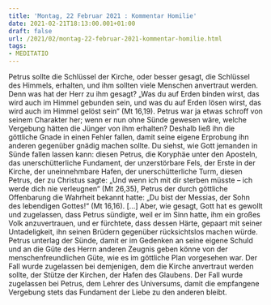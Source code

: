 ```yaml
---
title: 'Montag, 22 Februar 2021 : Kommentar Homilie'
date: 2021-02-21T18:13:00.001+01:00
draft: false
url: /2021/02/montag-22-februar-2021-kommentar-homilie.html
tags: 
- MEDITATIO
---
```


Petrus sollte die Schlüssel der Kirche, oder besser gesagt, die Schlüssel des Himmels, erhalten, und ihm sollten viele Menschen anvertraut werden. Denn was hat der Herr zu ihm gesagt? „Was du auf Erden binden wirst, das wird auch im Himmel gebunden sein, und was du auf Erden lösen wirst, das wird auch im Himmel gelöst sein“ (Mt 16,19). Petrus war ja etwas schroff von seinem Charakter her; wenn er nun ohne Sünde gewesen wäre, welche Vergebung hätten die Jünger von ihm erhalten? Deshalb ließ ihn die göttliche Gnade in einen Fehler fallen, damit seine eigene Erprobung ihn anderen gegenüber gnädig machen sollte. Du siehst, wie Gott jemanden in Sünde fallen lassen kann: diesen Petrus, die Koryphäe unter den Aposteln, das unerschütterliche Fundament, der unzerstörbare Fels, der Erste in der Kirche, der uneinnehmbare Hafen, der unerschütterliche Turm, diesen Petrus, der zu Christus sagte: „Und wenn ich mit dir sterben müsste – ich werde dich nie verleugnen“ (Mt 26,35), Petrus der durch göttliche Offenbarung die Wahrheit bekannt hatte: „Du bist der Messias, der Sohn des lebendigen Gottes!“ (Mt 16,16). \[…\] Aber, wie gesagt, Gott hat es gewollt und zugelassen, dass Petrus sündigte, weil er im Sinn hatte, ihm ein großes Volk anzuvertrauen, und er fürchtete, dass dessen Härte, gepaart mit seiner Untadeligkeit, ihn seinen Brüdern gegenüber rücksichtslos machen würde. Petrus unterlag der Sünde, damit er im Gedenken an seine eigene Schuld und an die Güte des Herrn anderen Zeugnis geben könne von der menschenfreundlichen Güte, wie es im göttliche Plan vorgesehen war. Der Fall wurde zugelassen bei demjenigen, dem die Kirche anvertraut werden sollte, der Stütze der Kirchen, der Hafen des Glaubens. Der Fall wurde zugelassen bei Petrus, dem Lehrer des Universums, damit die empfangene Vergebung stets das Fundament der Liebe zu den anderen bleibt.